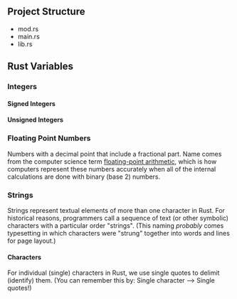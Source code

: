 

## Project Structure
- mod.rs
- main.rs
- lib.rs

## Rust Variables

### Integers

#### Signed Integers

#### Unsigned Integers


### Floating Point Numbers
Numbers with a decimal point that include a fractional part. Name comes from the computer science term [floating-point arithmetic](https://en.m.wikipedia.org/wiki/Floating-point_arithmetic), which is how computers represent these numbers accurately when all of the internal calculations are done with binary (base 2) numbers.

### Strings
Strings represent textual elements of more than one character in Rust. For historical reasons, programmers call a sequence of text (or other symbolic) characters with a particular order "strings". (This naming _probably_ comes typesetting in which characters were "strung" together into words and lines for page layout.)

#### Characters
For individual (single) characters in Rust, we use single quotes to delimit (identify) them. (You can remember this by: Single character --> Single quotes!)
